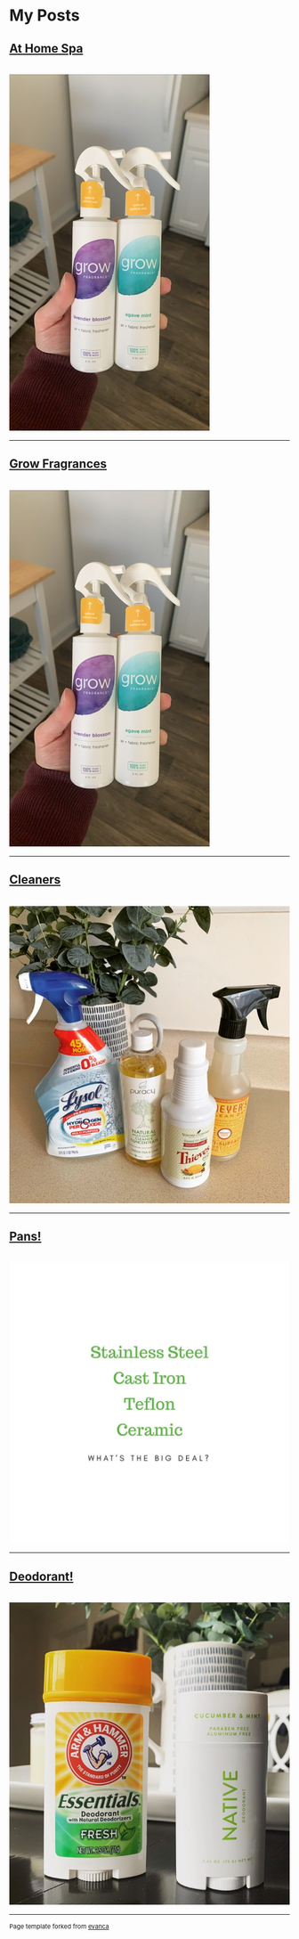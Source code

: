 # My Posts 

## [At Home Spa](/spa)
<br>
<a href="/spa"> <img src="images/C9AF3E1D-D1BF-41D3-A498-838B7E83582C.jpeg?raw=true"/> </a>

---

## [Grow Fragrances](/Grow)
<br>
<a href="/Grow"> <img src="images/C9AF3E1D-D1BF-41D3-A498-838B7E83582C.jpeg?raw=true"/> </a>

---

## [Cleaners](/Cleaners)
<br>
<a href="/Cleaners"> <img src="images/2214453B-A419-44DD-B136-337C67ACCCB5.jpeg?raw=true"/> </a>

---

## [Pans!](/Pans)
<br>
<a href="/Pans"> <img src="images/pans.jpg?raw=true"/> </a>

---

## [Deodorant!](/Deodorant)
<br>
<a href="/Deodorant"> <img src="images/deodorant.png?raw=true"/> </a>

---
<p style="font-size:11px">Page template forked from <a href="https://github.com/evanca/quick-portfolio">evanca</a></p>
<!-- Remove above link if you don't want to attibute -->
